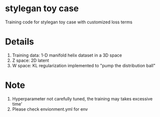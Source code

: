 # stylegan toy case
Training code for stylegan toy case with customized loss terms

# Details
1. Training data: 1-D manifold helix dataset in a 3D space
2. Z space: 2D latent
3. W space: KL regularization implemented to "pump the distribution ball"

# Note
1. Hyperparameter not carefully tuned, the training may takes excessive time'
2. Please check envionment.yml for env

